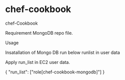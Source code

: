 # chef-cookbook
chef-Cookbook

Requirement
MongoDB repo file.

Usage

Insatallation of Mongo DB run below runlist in user data

Apply run_list in EC2 user data.

{ "run_list": ["role[chef-cookbook-mongodb]"] }



